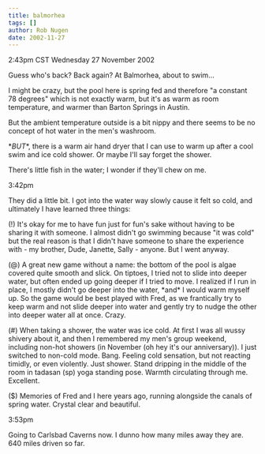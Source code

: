```yaml
---
title: balmorhea
tags: []
author: Rob Nugen
date: 2002-11-27
---
```


<p class=date>2:43pm CST Wednesday 27 November 2002</p>

<p>Guess who's back?  Back again?  At Balmorhea, about to swim...</p>

<p>I might be crazy, but the pool here is spring fed and therefore "a
constant 78 degrees" which is not exactly warm, but it's as warm as
room temperature, and warmer than Barton Springs in Austin.</p>

<p>But the ambient temperature outside is a bit nippy and there seems
to be no concept of hot water in the men's washroom.</p>

<p>*<em>BUT</em>*, there is a warm air hand dryer that I can use to
warm up after a cool swim and ice cold shower.  Or maybe I'll say
forget the shower.</p>

<p>There's little fish in the water; I wonder if they'll chew on me.</p>

<p class=date>3:42pm</p>

<p>They did a little bit.  I got into the water way slowly cause it
felt so cold, and ultimately I have learned three things:</p>

<p>(!) It's okay for me to have fun just for fun's sake without having
to be sharing it with someone.  I almost didn't go swimming because
"it was cold" but the real reason is that I didn't have someone to
share the experience with - my brother, Dude, Janette, Sally -
anyone.  But I went anyway.</p>

<p>(@) A great new game without a name:  the bottom of the pool is
algae covered quite smooth and slick.  On tiptoes, I tried not to
slide into deeper water, but often ended up going deeper if I tried to
move.  I realized if I run in place, I mostly didn't go deeper into
the water, *and* I would warm myself up.  So the game would be best
played with Fred, as we frantically try to keep warm and not slide
deeper into water and gently try to nudge the other into deeper water
all at once.  Crazy.</p>

<p>(#) When taking a shower, the water was ice cold.  At first I was
all wussy shivery about it, and then I remembered my men's group
weekend, including non-hot showers (in November (oh hey it's our
anniversary)).  I just switched to non-cold mode.  Bang.  Feeling cold
sensation, but not reacting timidly, or even violently.  Just shower.
Stand dripping in the middle of the room in tadasan (sp) yoga standing
pose.  Warmth circulating through me.  Excellent.</p>

<p>($) Memories of Fred and I here years ago, running alongside the
canals of spring water.  Crystal clear and beautiful.</p>

<p class=date>3:53pm</p>

<p>Going to Carlsbad Caverns now.  I dunno how many miles away they
are.  640 miles driven so far.</p>

